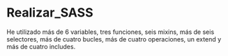 # Realizar_SASS
He utilizado más de 6 variables,
tres funciones,
seis mixins,
más de seis selectores,
más de cuatro bucles,
más de cuatro operaciones,
un extend y más de cuatro includes.